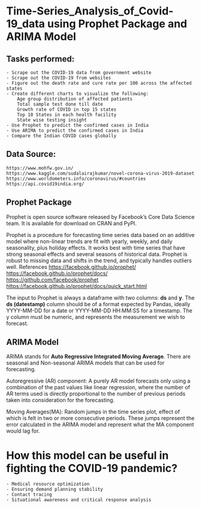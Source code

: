 # Time-Series_Analysis_of_Covid-19_data using Prophet Package and ARIMA Model

## Tasks performed:

    - Scrape out the COVID-19 data from government website
    - Scrape out the COVID-19 from websites
    - Figure out the death rate and cure rate per 100 across the affected states
    - Create different charts to visualize the following:
        Age group distribution of affected patients
        Total sample test done till date
        Growth rate of COVID in top 15 states
        Top 10 States in each health facility
        State wise testing insight
    - Use Prophet to predict the confirmed cases in India
    - Use ARIMA to predict the confirmed cases in India
    - Compare the Indian COVID cases globally

## Data Source:

    https://www.mohfw.gov.in/
    https://www.kaggle.com/sudalairajkumar/novel-corona-virus-2019-dataset
    https://www.worldometers.info/coronavirus/#countries
    https://api.covid19india.org/


## Prophet Package

Prophet is open source software released by Facebook’s Core Data Science team. It is available for download on CRAN and PyPI.

Prophet is a procedure for forecasting time series data based on an additive model where non-linear trends are fit with yearly, weekly, and daily seasonality, plus holiday effects. It works best with time series that have strong seasonal effects and several seasons of historical data. Prophet is robust to missing data and shifts in the trend, and typically handles outliers well.
References
    https://facebook.github.io/prophet/
    https://facebook.github.io/prophet/docs/
    https://github.com/facebook/prophet
    https://facebook.github.io/prophet/docs/quick_start.html

The input to Prophet is always a dataframe with two columns: **ds** and **y**. The **ds (datestamp)** column should be of a format expected by Pandas, ideally YYYY-MM-DD for a date or YYYY-MM-DD HH:MM:SS for a timestamp. The y column must be numeric, and represents the measurement we wish to forecast.

## ARIMA Model
ARIMA stands for **Auto Regressive Integrated Moving Average**. There are seasonal and Non-seasonal ARIMA models that can be used for forecasting.

Autoregressive (AR) component: A purely AR model forecasts only using a combination of the past values like linear regression, where the number of AR terms used is directly proportional to the number of previous periods taken into consideration for the forecasting.

Moving Averages(MA): Random jumps in the time series plot, effect of which is felt in two or more consecutive periods. These jumps represent the error calculated in the ARIMA model and represent what the MA component would lag for.

# How this model can be useful in fighting the COVID-19 pandemic?

    - Medical resource optimization
    - Ensuring demand planning stability
    - Contact tracing
    - Situational awareness and critical response analysis

